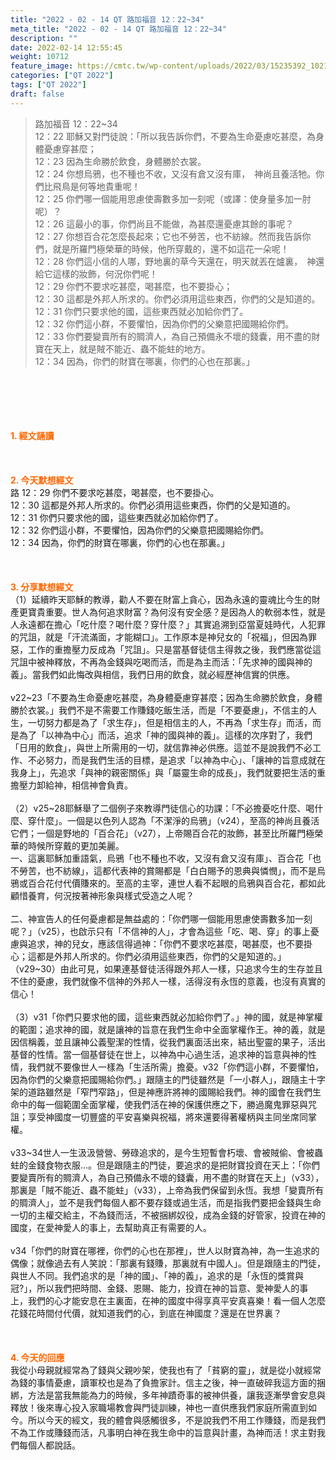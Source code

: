 ```yaml
---
title: "2022 - 02 - 14 QT 路加福音 12：22~34"
meta_title: "2022 - 02 - 14 QT 路加福音 12：22~34"
description: ""
date: 2022-02-14 12:55:45
weight: 10712
feature_image: https://cmtc.tw/wp-content/uploads/2022/03/15235392_10211799862337740_180693556567566654_o-1.webp
categories: ["QT 2022"]
tags: ["QT 2022"]
draft: false
---
```


<blockquote>路加福音 12：22~34<br />
12：22 耶穌又對門徒說：「所以我告訴你們，不要為生命憂慮吃甚麼，為身體憂慮穿甚麼；<br />
12：23 因為生命勝於飲食，身體勝於衣裳。<br />
12：24 你想烏鴉，也不種也不收，又沒有倉又沒有庫，　神尚且養活牠。你們比飛鳥是何等地貴重呢！<br />
12：25 你們哪一個能用思慮使壽數多加一刻呢（或譯：使身量多加一肘呢）？<br />
12：26 這最小的事，你們尚且不能做，為甚麼還憂慮其餘的事呢？<br />
12：27 你想百合花怎麼長起來；它也不勞苦，也不紡線。然而我告訴你們，就是所羅門極榮華的時候，他所穿戴的，還不如這花一朵呢！<br />
12：28 你們這小信的人哪，野地裏的草今天還在，明天就丟在爐裏，　神還給它這樣的妝飾，何況你們呢！<br />
12：29 你們不要求吃甚麼，喝甚麼，也不要掛心；<br />
12：30 這都是外邦人所求的。你們必須用這些東西，你們的父是知道的。<br />
12：31 你們只要求他的國，這些東西就必加給你們了。<br />
12：32 你們這小群，不要懼怕，因為你們的父樂意把國賜給你們。<br />
12：33 你們要變賣所有的賙濟人，為自己預備永不壞的錢囊，用不盡的財寶在天上，就是賊不能近、蟲不能蛀的地方。<br />
12：34 因為，你們的財寶在哪裏，你們的心也在那裏。」</blockquote><br />
&nbsp;<br />
<br />
&nbsp;<br />
<br />
<span style="color: #ff6600;"><strong>1. </strong><strong>經文誦讀</strong></span><br />
<br />
<span style="color: #ff6600;"><strong> </strong></span><br />
<br />
<span style="color: #ff6600;"><strong>2. 今天默想</strong><strong>經文<br />
</strong></span>路 12：29 你們不要求吃甚麼，喝甚麼，也不要掛心。<br />
12：30 這都是外邦人所求的。你們必須用這些東西，你們的父是知道的。<br />
12：31 你們只要求他的國，這些東西就必加給你們了。<br />
12：32 你們這小群，不要懼怕，因為你們的父樂意把國賜給你們。<br />
12：34 因為，你們的財寶在哪裏，你們的心也在那裏。」<br />
<br />
&nbsp;<br />
<br />
<span style="color: #ff6600;"><strong>3. 分享默想經文<br />
</strong></span>（1）延續昨天耶穌的教導，勸人不要在財富上貪心，因為永遠的靈魂比今生的財產更寶貴重要。世人為何追求財富？為何沒有安全感？是因為人的軟弱本性，就是人永遠都在擔心「吃什麼？喝什麼？穿什麼？」其實追溯到亞當夏娃時代，人犯罪的咒詛，就是「汗流滿面，才能糊口」。工作原本是神兒女的「祝福」，但因為罪惡，工作的重擔壓力反成為「咒詛」。只是當基督徒信主得救之後，我們應當從這咒詛中被神釋放，不再為金錢與吃喝而活，而是為主而活：「先求神的國與神的義」。當我們如此悔改與相信，我們日用的飲食，就必經歷神信實的供應。<br />
<br />
v22~23「不要為生命憂慮吃甚麼，為身體憂慮穿甚麼；因為生命勝於飲食，身體勝於衣裳。」我們不是不需要工作賺錢吃飯生活，而是「不要憂慮」，不信主的人生，一切努力都是為了「求生存」，但是相信主的人，不再為「求生存」而活，而是為了「以神為中心」而活，追求「神的國與神的義」。這樣的次序對了，我們「日用的飲食」，與世上所需用的一切，就信靠神必供應。這並不是說我們不必工作、不必努力，而是我們生活的目標，是追求「以神為中心」、「讓神的旨意成就在我身上」，先追求「與神的親密關係」與「屬靈生命的成長」，我們就要把生活的重擔壓力卸給神，相信神會負責。<br />
<br />
（2）v25~28耶穌舉了二個例子來教導門徒信心的功課：「不必擔憂吃什麼、喝什麼、穿什麼」。一個是以色列人認為「不潔淨的烏鴉」（v24），至高的神尚且養活它們；一個是野地的「百合花」（v27），上帝賜百合花的妝飾，甚至比所羅門極榮華的時候所穿戴的更加美麗。<br />
一、這裏耶穌加重語氣，烏鴉「也不種也不收，又沒有倉又沒有庫」、百合花「也不勞苦，也不紡線」，這都代表神的賞賜都是「白白賜予的恩典與憐憫」，而不是烏鴉或百合花付代價賺來的。至高的主宰，連世人看不起眼的烏鴉與百合花，都如此顧惜養育，何況按著神形象與樣式受造之人呢？<br />
<br />
二、神宣告人的任何憂慮都是無益處的：「你們哪一個能用思慮使壽數多加一刻呢？」（v25），也啟示只有「不信神的人」，才會為這些「吃、喝、穿」的事上憂慮與追求，神的兒女，應該信得過神：「你們不要求吃甚麼，喝甚麼，也不要掛心；這都是外邦人所求的。你們必須用這些東西，你們的父是知道的。」（v29~30）由此可見，如果連基督徒活得跟外邦人一樣，只追求今生的生存並且不住的憂慮，我們就像不信神的外邦人一樣，活得沒有永恆的意義，也沒有真實的信心！<br />
<br />
（3）v31「你們只要求他的國，這些東西就必加給你們了。」神的國，就是神掌權的範圍；追求神的國，就是讓神的旨意在我們生命中全面掌權作王。神的義，就是因信稱義，並且讓神公義聖潔的性情，從我們裏面活出來，結出聖靈的果子，活出基督的性情。當一個基督徒在世上，以神為中心過生活，追求神的旨意與神的性情，我們就不要像世人一樣為「生活所需」擔憂。v32「你們這小群，不要懼怕，因為你們的父樂意把國賜給你們。」跟隨主的門徒雖然是「一小群人」，跟隨主十字架的道路雖然是「窄門窄路」，但是神應許將神的國賜給我們。神的國會在我們生命中的每一個範圍全面掌權，使我們活在神的保護供應之下，勝過魔鬼罪惡與咒詛；享受神國度一切豐盛的平安喜樂與祝福，將來還要得著權柄與主同坐席同掌權。<br />
<br />
v33~34世人一生汲汲營營、勞碌追求的，是今生短暫會朽壞、會被賊偷、會被蟲蛀的金錢食物衣服…。但是跟隨主的門徒，要追求的是把財寶投資在天上：「你們要變賣所有的賙濟人，為自己預備永不壞的錢囊，用不盡的財寶在天上」（v33），那裏是「賊不能近、蟲不能蛀」（v33），上帝為我們保留到永恆。我想「變賣所有的賙濟人」，並不是我們每個人都不要存錢或過生活，而是指我們要把金錢與生命一切的主權交給主，不為錢而活，不被捆綁奴役，成為金錢的好管家，投資在神的國度，在愛神愛人的事上，去幫助真正有需要的人。<br />
<br />
v34「你們的財寶在哪裡，你們的心也在那裡」，世人以財寶為神，為一生追求的偶像；就像過去有人笑說：「那裏有錢賺，那裏就有中國人」。但是跟隨主的門徒，與世人不同。我們追求的是「神的國」、「神的義」，追求的是「永恆的獎賞與冠?」，所以我們把時間、金錢、恩賜、能力，投資在神的旨意、愛神愛人的事上，我們的心才能安息在主裏面，在神的國度中得享真平安真喜樂！看一個人怎麼花錢花時間付代價，就知道我們的心，到底在神國度？還是在世界裏？<br />
<br />
&nbsp;<br />
<br />
<span style="color: #ff6600;"><strong>4. 今天的回應<br />
</strong></span>我從小母親就經常為了錢與父親吵架，使我也有了「貧窮的靈」，就是從小就經常為錢的事情憂慮，讀軍校也是為了負擔家計。信主之後，神一直破碎我這方面的捆綁，方法是當我無能為力的時候，多年神蹟奇事的被神供養，讓我逐漸學會安息與釋放！後來專心投入家職場教會與門徒訓練，神也一直供應我們家庭所需直到如今。所以今天的經文，我的體會與感觸很多，不是說我們不用工作賺錢，而是我們不為工作或賺錢而活，凡事明白神在我生命中的旨意與計畫，為神而活！求主對我們每個人都說話。<br />
<br />
&nbsp;
        